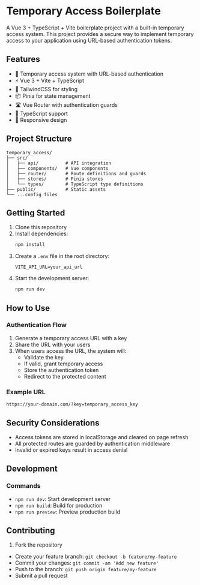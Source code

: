 # Temporary Access Boilerplate

A Vue 3 + TypeScript + Vite boilerplate project with a built-in temporary access system. This project provides a secure way to implement temporary access to your application using URL-based authentication tokens.

## Features

- 🔐 Temporary access system with URL-based authentication
- ⚡️ Vue 3 + Vite + TypeScript
- 🎨 TailwindCSS for styling
- 📦 Pinia for state management
- 🛣️ Vue Router with authentication guards
- 🔧 TypeScript support
- 📱 Responsive design

## Project Structure

```
temporary_access/
├── src/
│   ├── api/          # API integration
│   ├── components/   # Vue components
│   ├── router/       # Route definitions and guards
│   ├── stores/       # Pinia stores
│   └── types/        # TypeScript type definitions
├── public/           # Static assets
└── ...config files
```

## Getting Started

1. Clone this repository
2. Install dependencies:
   ```bash
   npm install
   ```
3. Create a `.env` file in the root directory:
   ```
   VITE_API_URL=your_api_url
   ```
4. Start the development server:
   ```bash
   npm run dev
   ```

## How to Use

### Authentication Flow

1. Generate a temporary access URL with a key
2. Share the URL with your users
3. When users access the URL, the system will:
   - Validate the key
   - If valid, grant temporary access
   - Store the authentication token
   - Redirect to the protected content

### Example URL

```
https://your-domain.com/?key=temporary_access_key
```

## Security Considerations

- Access tokens are stored in localStorage and cleared on page refresh
- All protected routes are guarded by authentication middleware
- Invalid or expired keys result in access denial

## Development

### Commands

- `npm run dev`: Start development server
- `npm run build`: Build for production
- `npm run preview`: Preview production build

## Contributing

1. Fork the repository
- Create your feature branch: `git checkout -b feature/my-feature`
- Commit your changes: `git commit -am 'Add new feature'`
- Push to the branch: `git push origin feature/my-feature`
- Submit a pull request
